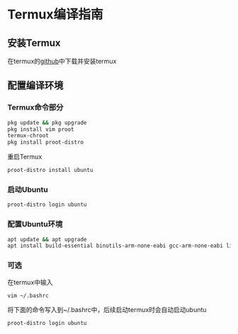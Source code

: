 # Termux编译指南

## 安装Termux

在termux的[github](https://github.com/termux/termux-app/releases)中下载并安装termux

## 配置编译环境

### Termux命令部分

```bash
pkg update && pkg upgrade
pkg install vim proot
termux-chroot
pkg install proot-distro
```

重启Termux

```bash
proot-distro install ubuntu
```

### 启动Ubuntu

```bash
proot-distro login ubuntu
```

### 配置Ubuntu环境

```bash
apt update && apt upgrade
apt install build-essential binutils-arm-none-eabi gcc-arm-none-eabi libnewlib-arm-none-eabi git libpng-dev libfreeimage-dev python3
```

### 可选

在termux中输入

```bash
vim ~/.bashrc
```

将下面的命令写入到~/.bashrc中，后续启动termux时会自动启动ubuntu

```
proot-distro login ubuntu
```

